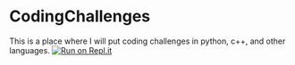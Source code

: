 # CodingChallenges
This is a place where I will put coding challenges in python, c++, and other languages.
[![Run on Repl.it](https://repl.it/badge/github/TheWildProgrammer/CodingChallenges)](https://repl.it/github/TheWildProgrammer/CodingChallenges)
